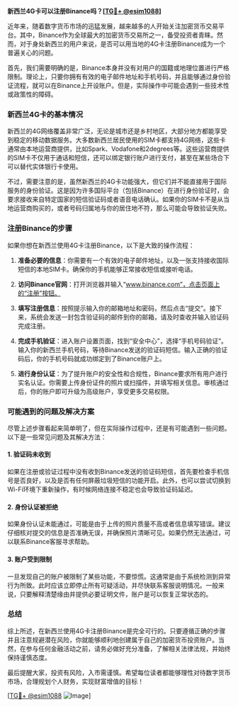 **新西兰4G卡可以注册Binance吗？[[TG💪+ @esim1088](https://t.me/s/esim1088)]**

近年来，随着数字货币市场的迅猛发展，越来越多的人开始关注加密货币交易平台。其中，Binance作为全球最大的加密货币交易所之一，备受投资者青睐。然而，对于身处新西兰的用户来说，是否可以用当地的4G卡注册Binance成为一个普遍关心的问题。

首先，我们需要明确的是，Binance本身并没有对用户的国籍或地理位置进行严格限制。理论上，只要你拥有有效的电子邮件地址和手机号码，并且能够通过身份验证流程，就可以在Binance上开设账户。但是，实际操作中可能会遇到一些技术性或政策性的障碍。

### 新西兰4G卡的基本情况

新西兰的4G网络覆盖非常广泛，无论是城市还是乡村地区，大部分地方都能享受到稳定的移动数据服务。大多数新西兰居民使用的SIM卡都支持4G网络，这些卡通常由本地运营商提供，比如Spark、Vodafone和2degrees等。这些运营商提供的SIM卡不仅用于通话和短信，还可以绑定银行账户进行支付，甚至在某些场合下可以替代实体银行卡使用。

不过，需要注意的是，虽然新西兰的4G卡功能强大，但它们并不能直接用于国际服务的身份验证。这是因为许多国际平台（包括Binance）在进行身份验证时，会要求接收来自特定国家的短信验证码或者语音电话确认。如果你的SIM卡不是从当地运营商购买的，或者号码归属地与你的居住地不符，那么可能会导致验证失败。

### 注册Binance的步骤

如果你想在新西兰使用4G卡注册Binance，以下是大致的操作流程：

1. **准备必要的信息**：你需要有一个有效的电子邮件地址，以及一张支持接收国际短信的本地SIM卡。确保你的手机能够正常接收短信或接听电话。
   
2. **访问Binance官网**：打开浏览器并输入“www.binance.com”，点击页面上的“注册”按钮。

3. **填写注册信息**：按照提示输入你的邮箱地址和密码，然后点击“提交”。接下来，系统会发送一封包含验证码的邮件到你的邮箱，请及时查收并输入验证码完成注册。

4. **完成手机验证**：进入账户设置页面，找到“安全中心”，选择“手机号码验证”。输入你的新西兰手机号码，等待Binance发送的验证码短信。输入正确的验证码后，你的手机号码就成功绑定到了Binance账户上。

5. **进行身份认证**：为了提升账户的安全性和合规性，Binance要求所有用户进行实名认证。你需要上传身份证件的照片或扫描件，并填写相关信息。审核通过后，你的账户即可升级为高级账户，享受更多交易权限。

### 可能遇到的问题及解决方案

尽管上述步骤看起来简单明了，但在实际操作过程中，还是有可能遇到一些问题。以下是一些常见问题及其解决方法：

#### 1. 验证码未收到
如果在注册或验证过程中没有收到Binance发送的验证码短信，首先要检查手机信号是否良好，以及是否有任何屏蔽垃圾短信的功能开启。此外，也可以尝试切换到Wi-Fi环境下重新操作，有时候网络连接不稳定也会导致验证码延迟。

#### 2. 身份认证被拒绝
如果身份认证未能通过，可能是由于上传的照片质量不高或者信息填写错误。建议仔细核对提交的信息是否准确无误，并确保照片清晰可见。如果仍然无法通过，可以联系Binance客服寻求帮助。

#### 3. 账户受到限制
一旦发现自己的账户被限制了某些功能，不要惊慌。这通常是由于系统检测到异常行为所致。此时应该立即停止所有可疑活动，并尽快联系客服说明情况。一般来说，只要解释清楚缘由并提供必要证明文件，账户是可以恢复正常状态的。

### 总结

综上所述，在新西兰使用4G卡注册Binance是完全可行的。只要遵循正确的步骤并且注意规避潜在风险，你就能够顺利地创建属于自己的加密货币投资账户。当然，在参与任何金融活动之前，请务必做好充分准备，了解相关法律法规，并始终保持谨慎态度。

最后提醒大家，投资有风险，入市需谨慎。希望每位读者都能够理性对待数字货币市场，合理规划个人财务，实现财富增值的目标！

[[TG💪+ @esim1088](https://t.me/s/esim1088) ![Image](https://i.postimg.cc/4NQfJmqS/Snipaste-2025-05-13-00-14-12.png)]